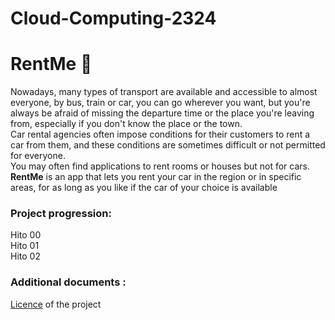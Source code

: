 # Cloud-Computing-2324
# RentMe :red_car:

Nowadays, many types of transport are available and accessible to almost everyone, by bus, train or car, you can go wherever you want, but you're always be afraid of missing the departure time or the place you're leaving from, especially if you don't know the place or the town.  
Car rental agencies often impose conditions for their customers to rent a car from them, and these conditions are sometimes difficult or not permitted for everyone.  
You may often find applications to rent rooms or houses but not for cars.   
**RentMe** is an app that lets you rent your car in the region or in specific areas, for as long as you like if the car of your choice is available 
### Project progression: 
Hito 00   
Hito 01    
Hito 02    

### Additional documents :
[Licence](https://github.com/Ilyas-ZG/Cloud-Computing-2324/blob/main/LICENSE) of the project 


